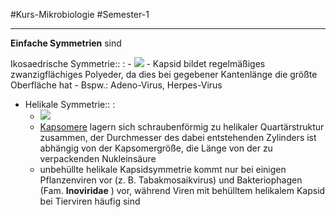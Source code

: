 #Kurs-Mikrobiologie  #Semester-1

---

**Einfache Symmetrien** sind 

Ikosaedrische Symmetrie:: :
	- ![](https://remnote-user-data.s3.amazonaws.com/cwZPlo7gV3k3ZvqLVpsfvl3R9KNE2VjScQfR9lMS0UpJ0eFWWvaIe_WSfc05VIlfT3G8PlrMOIINeIMQYdO4UHyhc63i7VhBhYEPmh2KRyljvUm8r6FK0_inmQPH7JfK)
	- Kapsid bildet regelmäßiges zwanzigflächiges Polyeder, da dies bei gegebener Kantenlänge die größte Oberfläche hat
	- Bspw.: Adeno-Virus, Herpes-Virus
- Helikale Symmetrie:: :
	- ![](https://remnote-user-data.s3.amazonaws.com/O9Xo2IrkH73ewA1_GmlmufNdKFlwOqHTrkmJ1MQp8iDyF5SvwYPnpshem8opc7DwgU3DQSsLNH-Yc8ZWAYjwDqSYGx67yzrROy43NLvlZv7b66XNyXmnKVAu4OjuHb6y)
	- [Kapsomere](Kapsomere.md) lagern sich schraubenförmig zu helikaler Quartärstruktur zusammen, der Durchmesser des dabei entstehenden Zylinders ist abhängig von der Kapsomergröße, die Länge von der zu verpackenden Nukleinsäure
	- unbehüllte helikale Kapsidsymmetrie kommt nur bei einigen Pflanzenviren vor (z. B. Tabakmosaikvirus) und Bakteriophagen (Fam.  __Inoviridae__ ) vor, während Viren mit behülltem helikalem Kapsid bei Tierviren häufig sind